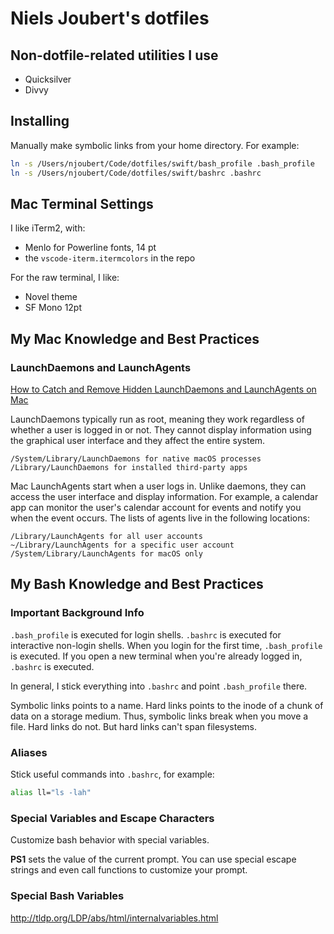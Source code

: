 # Niels Joubert's dotfiles

## Non-dotfile-related utilities I use

- Quicksilver
- Divvy

## Installing

Manually make symbolic links from your home directory. For example:

```bash
ln -s /Users/njoubert/Code/dotfiles/swift/bash_profile .bash_profile
ln -s /Users/njoubert/Code/dotfiles/swift/bashrc .bashrc
```

## Mac Terminal Settings

I like iTerm2, with:
- Menlo for Powerline fonts, 14 pt
- the `vscode-iterm.itermcolors` in the repo

For the raw terminal, I like:

- Novel theme
- SF Mono 12pt

## My Mac Knowledge and Best Practices

### LaunchDaemons and LaunchAgents

[How to Catch and Remove Hidden LaunchDaemons and LaunchAgents on Mac](https://www.makeuseof.com/tag/hidden-launchdaemons-launchagents-mac/)

LaunchDaemons typically run as root, meaning they work regardless of whether a user is logged in or not. They cannot display information using the graphical user interface and they affect the entire system.

```
/System/Library/LaunchDaemons for native macOS processes
/Library/LaunchDaemons for installed third-party apps
```

Mac LaunchAgents start when a user logs in. Unlike daemons, they can access the user interface and display information. For example, a calendar app can monitor the user's calendar account for events and notify you when the event occurs. The lists of agents live in the following locations:


```
/Library/LaunchAgents for all user accounts
~/Library/LaunchAgents for a specific user account
/System/Library/LaunchAgents for macOS only
```

## My Bash Knowledge and Best Practices

### Important Background Info

`.bash_profile` is executed for login shells. `.bashrc` is executed for interactive non-login shells. When you login for the first time, `.bash_profile` is executed. If you open a new terminal when you're already logged in, `.bashrc` is executed. 

In general, I stick everything into `.bashrc` and point `.bash_profile` there.


Symbolic links points to a name. Hard links points to the inode of a chunk of data on a storage medium. Thus, symbolic links break when you move a file. Hard links do not. But hard links can't span filesystems.


### Aliases

Stick useful commands into `.bashrc`, for example:

```bash
alias ll="ls -lah"
```

### Special Variables and Escape Characters

Customize bash behavior with special variables.

**PS1** sets the value of the current prompt. You can use special escape strings and even call functions to customize your prompt.

### Special Bash Variables

http://tldp.org/LDP/abs/html/internalvariables.html
